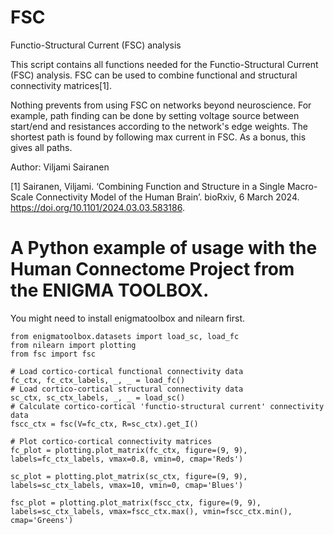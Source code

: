 # FSC
Functio-Structural Current (FSC) analysis

This script contains all functions needed for the Functio-Structural Current
(FSC) analysis. FSC can be used to combine functional and structural
connectivity matrices[1].

Nothing prevents from using FSC on networks beyond neuroscience. For example, path finding can be done by setting voltage source between start/end and resistances according to the network's edge weights. The shortest path is found by following max current in FSC. As a bonus, this gives all paths.

Author: Viljami Sairanen

[1] Sairanen, Viljami. ‘Combining Function and Structure in a Single Macro-Scale Connectivity Model of the Human Brain’. bioRxiv, 6 March 2024. https://doi.org/10.1101/2024.03.03.583186.

# A Python example of usage with the Human Connectome Project from the ENIGMA TOOLBOX.
You might need to install enigmatoolbox and nilearn first.

```
from enigmatoolbox.datasets import load_sc, load_fc
from nilearn import plotting
from fsc import fsc

# Load cortico-cortical functional connectivity data
fc_ctx, fc_ctx_labels, _, _ = load_fc() 
# Load cortico-cortical structural connectivity data
sc_ctx, sc_ctx_labels, _, _ = load_sc() 
# Calculate cortico-cortical 'functio-structural current' connectivity data
fscc_ctx = fsc(V=fc_ctx, R=sc_ctx).get_I()

# Plot cortico-cortical connectivity matrices
fc_plot = plotting.plot_matrix(fc_ctx, figure=(9, 9), labels=fc_ctx_labels, vmax=0.8, vmin=0, cmap='Reds')

sc_plot = plotting.plot_matrix(sc_ctx, figure=(9, 9), labels=sc_ctx_labels, vmax=10, vmin=0, cmap='Blues')

fsc_plot = plotting.plot_matrix(fscc_ctx, figure=(9, 9), labels=sc_ctx_labels, vmax=fscc_ctx.max(), vmin=fscc_ctx.min(), cmap='Greens')
```
